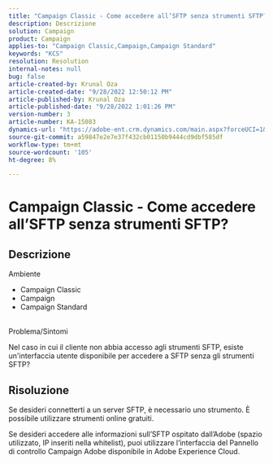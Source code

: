 ```yaml
---
title: "Campaign Classic - Come accedere all’SFTP senza strumenti SFTP?"
description: Descrizione
solution: Campaign
product: Campaign
applies-to: "Campaign Classic,Campaign,Campaign Standard"
keywords: "KCS"
resolution: Resolution
internal-notes: null
bug: false
article-created-by: Krunal Oza
article-created-date: "9/28/2022 12:50:12 PM"
article-published-by: Krunal Oza
article-published-date: "9/28/2022 1:01:26 PM"
version-number: 3
article-number: KA-15083
dynamics-url: "https://adobe-ent.crm.dynamics.com/main.aspx?forceUCI=1&pagetype=entityrecord&etn=knowledgearticle&id=8537a612-2c3f-ed11-9db1-000d3a5c1bcc"
source-git-commit: a59847e2e7e37f432cb01150b9444cd9dbf585df
workflow-type: tm+mt
source-wordcount: '105'
ht-degree: 8%

---
```


# Campaign Classic - Come accedere all’SFTP senza strumenti SFTP?

## Descrizione

Ambiente

- Campaign Classic
- Campaign
- Campaign Standard

<br>Problema/Sintomi<br>

Nel caso in cui il cliente non abbia accesso agli strumenti SFTP, esiste un&#39;interfaccia utente disponibile per accedere a SFTP senza gli strumenti SFTP?

## Risoluzione

Se desideri connetterti a un server SFTP, è necessario uno strumento. È possibile utilizzare strumenti online gratuiti.

Se desideri accedere alle informazioni sull’SFTP ospitato dall’Adobe (spazio utilizzato, IP inseriti nella whitelist), puoi utilizzare l’interfaccia del Pannello di controllo Campaign Adobe disponibile in Adobe Experience Cloud.
